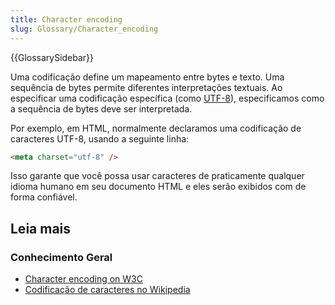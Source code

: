 ```yaml
---
title: Character encoding
slug: Glossary/Character_encoding
---
```


{{GlossarySidebar}}

Uma codificação define um mapeamento entre bytes e texto. Uma sequência de bytes permite diferentes interpretações textuais. Ao especificar uma codificação específica (como [UTF-8](/pt-BR/docs/Glossario/UTF-8)), especificamos como a sequência de bytes deve ser interpretada.

Por exemplo, em HTML, normalmente declaramos uma codificação de caracteres UTF-8, usando a seguinte linha:

```html
<meta charset="utf-8" />
```

Isso garante que você possa usar caracteres de praticamente qualquer idioma humano em seu documento HTML e eles serão exibidos com de forma confiável.

## Leia mais

### Conhecimento Geral

- [Character encoding on W3C](https://www.w3.org/International/articles/definitions-characters/)
- [Codificação de caracteres no Wikipedia](https://pt.wikipedia.org/wiki/Codifica%C3%A7%C3%A3o_de_caracteres)
